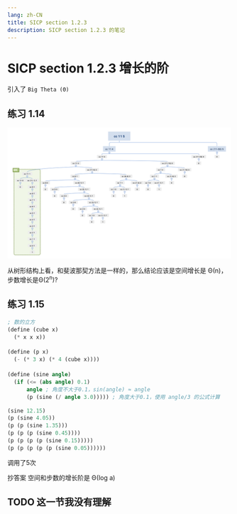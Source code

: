 ```yaml
---
lang: zh-CN
title: SICP section 1.2.3
description: SICP section 1.2.3 的笔记
---
```


# SICP section 1.2.3 增长的阶

引入了 `Big Theta (Θ)`

## 练习 1.14

![image-20240411141201700](../assets/image-20240411141201700.png)

从树形结构上看，和斐波那契方法是一样的，那么结论应该是空间增长是 Θ(n)，步数增长是Θ(2<sup>n</sup>)?


## 练习 1.15

```scheme
; 数的立方
(define (cube x)
  (* x x x))

(define (p x)
  (- (* 3 x) (* 4 (cube x))))

(define (sine angle)
  (if (<= (abs angle) 0.1)
      angle ; 角度不大于0.1，sin(angle) ≈ angle
      (p (sine (/ angle 3.0))))) ; 角度大于0.1，使用 angle/3 的公式计算
```
```scheme
(sine 12.15)
(p (sine 4.05))
(p (p (sine 1.35)))
(p (p (p (sine 0.45))))
(p (p (p (p (sine 0.15)))))
(p (p (p (p (p (sine 0.05))))))
```
调用了5次

抄答案 空间和步数的增长阶是 Θ(log a)

## TODO 这一节我没有理解